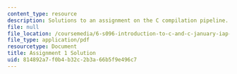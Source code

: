 ```yaml
---
content_type: resource
description: Solutions to an assignment on the C compilation pipeline.
file: null
file_location: /coursemedia/6-s096-introduction-to-c-and-c-january-iap-2013/814892a7f0b4b32c2b3a66b5f9e496c7_MIT6_S096_IAP13_assn1_sol.pdf
file_type: application/pdf
resourcetype: Document
title: Assignment 1 Solution
uid: 814892a7-f0b4-b32c-2b3a-66b5f9e496c7
---
```


